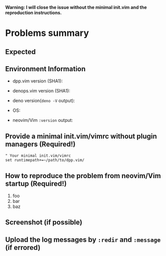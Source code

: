**Warning: I will close the issue without the minimal init.vim and the
reproduction instructions.**

# Problems summary

## Expected

## Environment Information

- dpp.vim version (SHA1):

- denops.vim version (SHA1):

- deno version(`deno -V` output):

- OS:

- neovim/Vim `:version` output:

## Provide a minimal init.vim/vimrc without plugin managers (Required!)

```vim
" Your minimal init.vim/vimrc
set runtimepath+=~/path/to/dpp.vim/
```

## How to reproduce the problem from neovim/Vim startup (Required!)

1. foo
2. bar
3. baz

## Screenshot (if possible)

## Upload the log messages by `:redir` and `:message` (if errored)
